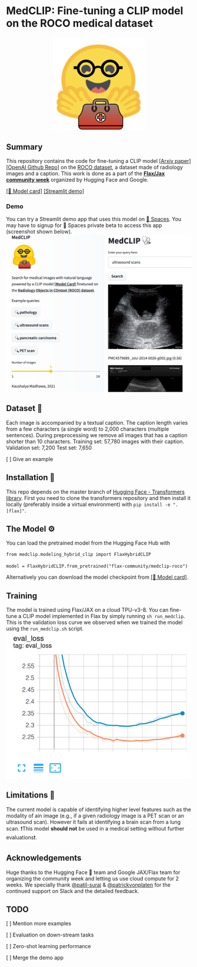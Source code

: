 # MedCLIP: Fine-tuning a CLIP model on the ROCO medical dataset

<!-- ![Logo](./assets/logo.png) -->
<h3 align="center">
  <!-- <p>MedCLIP</p> -->
  <img src="./assets/logo.png" alt="huggingface-medclip" width="250" height="250">

## Summary
This repository contains the code for fine-tuning a CLIP model [[Arxiv paper](https://arxiv.org/abs/2103.00020)][[OpenAI Github Repo](https://github.com/openai/CLIP)] on the [ROCO dataset](https://github.com/razorx89/roco-dataset), a dataset made of radiology images and a caption.
This work is done as a part of the [**Flax/Jax community week**](https://github.com/huggingface/transformers/blob/master/examples/research_projects/jax-projects/README.md#quickstart-flax-and-jax-in-transformers) organized by Hugging Face and Google.

[[🤗 Model card]](https://huggingface.co/flax-community/medclip-roco) [[Streamlit demo]](https://huggingface.co/spaces/kaushalya/medclip-roco)

### Demo
You can try a Streamlit demo app that uses this model on [🤗 Spaces](https://huggingface.co/spaces/kaushalya/medclip-roco). You may have to signup for 🤗 Spaces private beta to access this app (screenshot shown below).
![Streamlit app](./assets/streamlit_app.png)

## Dataset 🧩

Each image is accompanied by a textual caption. The caption length varies from a few characters (a single word) to 2,000 characters (multiple sentences). During preprocessing we remove all images that has a caption shorter than 10 characters.
Training set: 57,780 images with their caption.
Validation set: 7,200
Test set: 7,650

[ ] Give an example

## Installation 💽
This repo depends on the master branch of [Hugging Face - Transformers library](https://github.com/huggingface/transformers). First you need to clone the transformers repository and then install it locally (preferably inside a virtual environment) with `pip install -e ".[flax]"`.

## The Model ⚙️
You can load the pretrained model from the Hugging Face Hub with
```
from medclip.modeling_hybrid_clip import FlaxHybridCLIP

model = FlaxHybridCLIP.from_pretrained("flax-community/medclip-roco")
```
Alternatively you can download the model checkpoint from [[🤗 Model card]](https://huggingface.co/flax-community/medclip-roco).
## Training
The model is trained using Flax/JAX on a cloud TPU-v3-8. 
You can fine-tune a CLIP model implemented in Flax by simply running `sh run_medclip`.
This is the validation loss curve we observed when we trained the model using the `run_medclip.sh` script.
![Validation loss](./assets/val_loss.png)

## Limitations 🚨
The current model is capable of identifying higher level features such as the modality of ain image (e.g., 
if a given radiology image is a PET scan or an ultrasound scan). However it fails at identifying a brain scan from a lung scan. ❗️This model **should not** be used in a medical setting without further evaluations❗️.

## Acknowledgements
Huge thanks to the Hugging Face 🤗 team and Google JAX/Flax team for organizing the community week and letting us use cloud compute for 2 weeks. We specially thank [@patil-suraj](https://github.com/patil-suraj) & [@patrickvonplaten](https://github.com/patrickvonplaten) for the continued support on Slack and the detailed feedback.


## TODO

[ ] Mention more examples

[ ] Evaluation on down-stream tasks

[ ] Zero-shot learning performance

[ ] Merge the demo app

